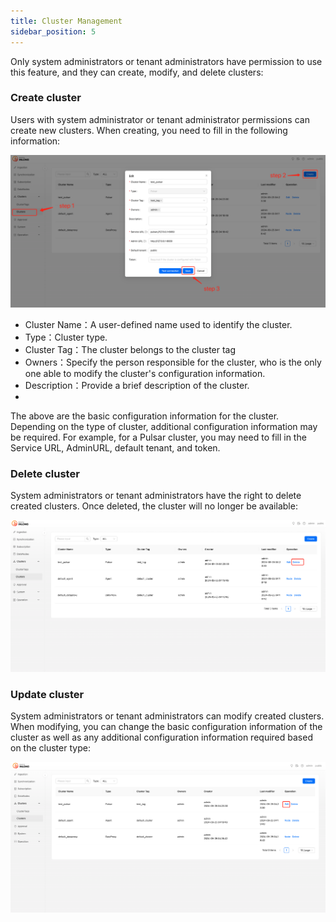 ```yaml
---
title: Cluster Management
sidebar_position: 5
---
```


Only system administrators or tenant administrators have permission to use this feature, and they can create, modify, and delete clusters:


### Create cluster

Users with system administrator or tenant administrator permissions can create new clusters. When creating, you need to fill in the following information:

![](img/create_cluster.png)

- Cluster Name：A user-defined name used to identify the cluster.
- Type：Cluster type.
- Cluster Tag：The cluster belongs to the cluster tag
- Owners：Specify the person responsible for the cluster, who is the only one able to modify the cluster's configuration information.
- Description：Provide a brief description of the cluster.
- 
The above are the basic configuration information for the cluster. Depending on the type of cluster, additional configuration information may be required. For example, for a Pulsar cluster, you may need to fill in the Service URL, AdminURL, default tenant, and token.

### Delete cluster

System administrators or tenant administrators have the right to delete created clusters. Once deleted, the cluster will no longer be available:

![](img/delete_cluster.png)

### Update cluster

System administrators or tenant administrators can modify created clusters. When modifying, you can change the basic configuration information of the cluster as well as any additional configuration information required based on the cluster type:

![](img/update_cluster.png)
